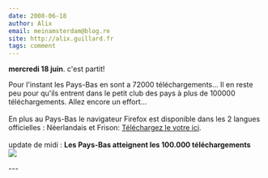 ```yaml
---
date: 2008-06-18
author: Alix
email: meinamsterdam@blog.re
site: http://alix.guillard.fr
tags: comment
---
```


<p>
<b>mercredi 18 juin</b>. c'est partit!<br/>

Pour l'instant les Pays-Bas en sont a 72000 téléchargements... Il en reste peu pour qu'ils entrent dans le petit club des pays à plus de 100000 téléchargements. Allez encore un effort...
<br/><br/>
En plus au Pays-Bas le navigateur Firefox est disponible dans les 2 langues officielles : Néerlandais et Frison:
<a href="http://www.mozilla.com/en-US/firefox/all.html">Téléchargez le votre ici</a>.
<br/><br/>
update de midi : <b>Les Pays-Bas atteignent les 100.000 téléchargements</b><br/>
<img src="http://blog.re/me-in-amsterdam/images/scans/cartes/netherlands-101000.png">
</p>
---